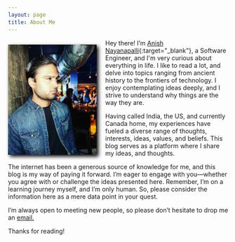 ```yaml
---
layout: page
title: About Me
---
```


<img src="/public/images/Anish.jpeg" style="width: 40%; margin-right: 4%; margin-top: 2.5%; margin-bottom: 1%; float: left; filter: drop-shadow(0.25rem 0.25rem 0.25rem black);">
            
Hey there! I’m [Anish Nayanapalli](https://www.linkedin.com/in/anayanapalli/){:target="_blank"}, a Software Engineer, and I'm very curious about everything in life. I like to read a lot, and delve into topics ranging from ancient history to the frontiers of technology. I enjoy contemplating ideas deeply, and I strive to understand why things are the way they are.
            
Having called India, the US, and currently Canada home, my experiences have fueled a diverse range of thoughts, interests, ideas, values, and beliefs. This blog serves as a platform where I share my ideas, and thoughts.
            
The internet has been a generous source of knowledge for me, and this blog is my way of paying it forward. I’m eager to engage with you—whether you agree with or challenge the ideas presented here. Remember, I’m on a learning journey myself, and I’m only human. So, please consider the information here as a mere data point in your quest.
            
I’m always open to meeting new people, so please don’t hesitate to drop me an [email.](mailto:anayanapalli@gmail.com)

Thanks for reading!